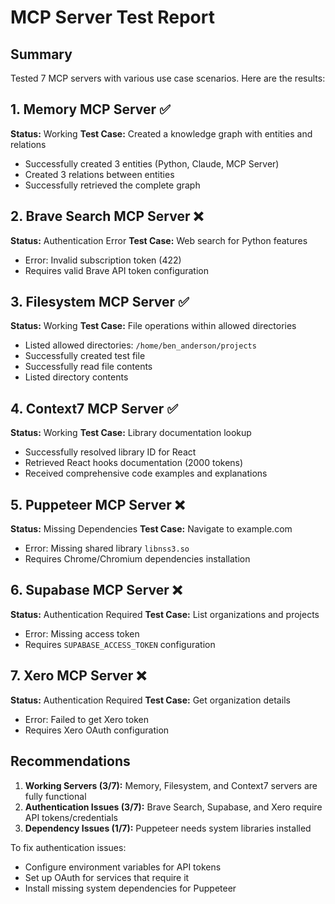 # MCP Server Test Report

## Summary
Tested 7 MCP servers with various use case scenarios. Here are the results:

## 1. Memory MCP Server ✅
**Status:** Working
**Test Case:** Created a knowledge graph with entities and relations
- Successfully created 3 entities (Python, Claude, MCP Server)
- Created 3 relations between entities
- Successfully retrieved the complete graph

## 2. Brave Search MCP Server ❌
**Status:** Authentication Error
**Test Case:** Web search for Python features
- Error: Invalid subscription token (422)
- Requires valid Brave API token configuration

## 3. Filesystem MCP Server ✅
**Status:** Working
**Test Case:** File operations within allowed directories
- Listed allowed directories: `/home/ben_anderson/projects`
- Successfully created test file
- Successfully read file contents
- Listed directory contents

## 4. Context7 MCP Server ✅
**Status:** Working
**Test Case:** Library documentation lookup
- Successfully resolved library ID for React
- Retrieved React hooks documentation (2000 tokens)
- Received comprehensive code examples and explanations

## 5. Puppeteer MCP Server ❌
**Status:** Missing Dependencies
**Test Case:** Navigate to example.com
- Error: Missing shared library `libnss3.so`
- Requires Chrome/Chromium dependencies installation

## 6. Supabase MCP Server ❌
**Status:** Authentication Required
**Test Case:** List organizations and projects
- Error: Missing access token
- Requires `SUPABASE_ACCESS_TOKEN` configuration

## 7. Xero MCP Server ❌
**Status:** Authentication Required
**Test Case:** Get organization details
- Error: Failed to get Xero token
- Requires Xero OAuth configuration

## Recommendations
1. **Working Servers (3/7):** Memory, Filesystem, and Context7 servers are fully functional
2. **Authentication Issues (3/7):** Brave Search, Supabase, and Xero require API tokens/credentials
3. **Dependency Issues (1/7):** Puppeteer needs system libraries installed

To fix authentication issues:
- Configure environment variables for API tokens
- Set up OAuth for services that require it
- Install missing system dependencies for Puppeteer